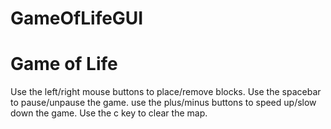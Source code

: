 # GameOfLifeGUI

Game of Life
=========================================================
Use the left/right mouse buttons to place/remove blocks.
Use the spacebar to pause/unpause the game.
use the plus/minus buttons to speed up/slow down the game.
Use the c key to clear the map.
